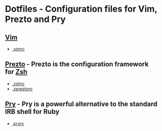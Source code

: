 # Dotfiles - Configuration files for Vim, Prezto and Pry

## [Vim](http://www.vim.org)
* [.vimrc](.vimrc)

## [Prezto](https://github.com/sorin-ionescu/prezto) - Prezto is the configuration framework for [Zsh](http://www.zsh.org)
* [.zshrc](.zshrc)
* [.zpreztorc](.zpreztorc)

## [Pry](https://github.com/pry/pry) - Pry is a powerful alternative to the standard IRB shell for Ruby
* [.pryrc](.pryrc)
